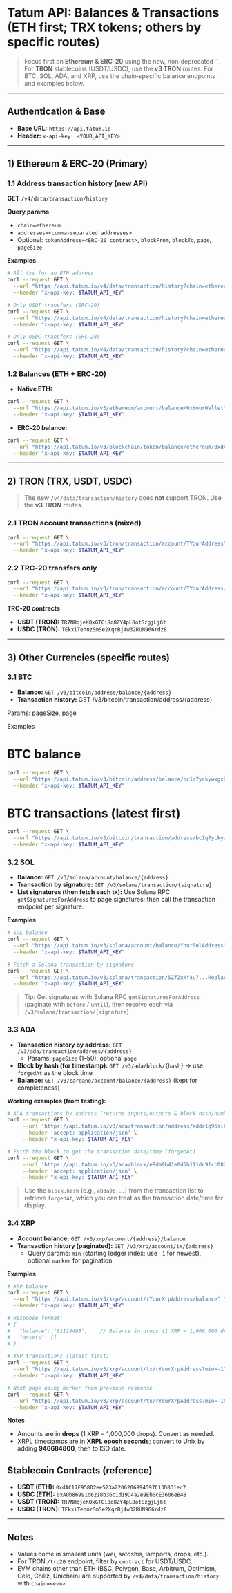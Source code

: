 # Tatum API: Balances & Transactions (ETH first; TRX tokens; others by specific routes)

> Focus first on **Ethereum & ERC‑20** using the new, non‑deprecated ``. For **TRON** stablecoins (USDT/USDC), use the **v3 TRON** routes. For BTC, SOL, ADA, and XRP, use the chain‑specific balance endpoints and examples below.

---

## Authentication & Base

- **Base URL:** `https://api.tatum.io`
- **Header:** `x-api-key: <YOUR_API_KEY>`

---

## 1) Ethereum & ERC‑20 (Primary)

### 1.1 Address transaction history (new API)

**GET** `/v4/data/transaction/history`

**Query params**

- `chain=ethereum`
- `addresses=<comma-separated addresses>`
- Optional: `tokenAddress=<ERC-20 contract>`, `blockFrom`, `blockTo`, `page`, `pageSize`

**Examples**

```bash
# All txs for an ETH address
curl --request GET \
  --url "https://api.tatum.io/v4/data/transaction/history?chain=ethereum&addresses=0xYourWallet&pageSize=50&page=1" \
  --header "x-api-key: $TATUM_API_KEY"

# Only USDT transfers (ERC-20)
curl --request GET \
  --url "https://api.tatum.io/v4/data/transaction/history?chain=ethereum&addresses=0xYourWallet&tokenAddress=0xdAC17F958D2ee523a2206206994597C13D831ec7" \
  --header "x-api-key: $TATUM_API_KEY"

# Only USDC transfers (ERC-20)
curl --request GET \
  --url "https://api.tatum.io/v4/data/transaction/history?chain=ethereum&addresses=0xYourWallet&tokenAddress=0xA0b86991c6218b36c1d19D4a2e9Eb0cE3606eB48" \
  --header "x-api-key: $TATUM_API_KEY"
```

### 1.2 Balances (ETH + ERC‑20)

- **Native ETH:**

```bash
curl --request GET \
  --url "https://api.tatum.io/v3/ethereum/account/balance/0xYourWallet" \
  --header "x-api-key: $TATUM_API_KEY"
```

- **ERC‑20 balance:**

```bash
curl --request GET \
  --url "https://api.tatum.io/v3/blockchain/token/balance/ethereum/0xdAC17F958D2ee523a2206206994597C13D831ec7/0xYourWallet" \
  --header "x-api-key: $TATUM_API_KEY"
```

---

## 2) TRON (TRX, USDT, USDC)

> The new `/v4/data/transaction/history` does **not** support TRON. Use the **v3 TRON** routes.

### 2.1 TRON account transactions (mixed)

```bash
curl --request GET \
  --url "https://api.tatum.io/v3/tron/transaction/account/TYourAddress" \
  --header "x-api-key: $TATUM_API_KEY"
```

### 2.2 TRC‑20 transfers only

```bash
curl --request GET \
  --url "https://api.tatum.io/v3/tron/transaction/account/TYourAddress/trc20" \
  --header "x-api-key: $TATUM_API_KEY"
```

**TRC‑20 contracts**

- **USDT (TRON):** `TR7NHqjeKQxGTCi8q8ZY4pL8otSzgjLj6t`
- **USDC (TRON):** `TEkxiTehnzSmSe2XqrBj4w32RUN966rdz8`

---

## 3) Other Currencies (specific routes)

### 3.1 BTC

- **Balance:** `GET /v3/bitcoin/address/balance/{address}`
- **Transaction history:** GET /v3/bitcoin/transaction/address/{address}

Params: pageSize, page

Examples

# BTC balance
```bash
curl --request GET \
  --url "https://api.tatum.io/v3/bitcoin/address/balance/bc1q7yckywxgxhqr49xkx5ynwucfqzu23ektf7qynp" \
  --header "x-api-key: $TATUM_API_KEY"
```
# BTC transactions (latest first)
```bash
curl --request GET \
  --url "https://api.tatum.io/v3/bitcoin/transaction/address/bc1q7yckywxgxhqr49xkx5ynwucfqzu23ektf7qynp?pageSize=2&page=1" \
  --header "x-api-key: $TATUM_API_KEY"


```

### 3.2 SOL

- **Balance:** `GET /v3/solana/account/balance/{address}`
- **Transaction by signature:** `GET /v3/solana/transaction/{signature}`
- **List signatures (then fetch each tx):** Use Solana RPC `getSignaturesForAddress` to page signatures; then call the transaction endpoint per signature.

**Examples**

```bash
# SOL balance
curl --request GET \
  --url "https://api.tatum.io/v3/solana/account/balance/YourSolAddress" \
  --header "x-api-key: $TATUM_API_KEY"

# Fetch a Solana transaction by signature
curl --request GET \
  --url "https://api.tatum.io/v3/solana/transaction/5ZfZxkY4u7...ReplaceWithSignature" \
  --header "x-api-key: $TATUM_API_KEY"
```

> Tip: Get signatures with Solana RPC `getSignaturesForAddress` (paginate with `before` / `until`), then resolve each via `/v3/solana/transaction/{signature}`.

### 3.3 ADA

- **Transaction history by address:** `GET /v3/ada/transaction/address/{address}`
  - Params: `pageSize` (1–50), optional `page`
- **Block by hash (for timestamp):** `GET /v3/ada/block/{hash}` → use `forgedAt` as the block time
- **Balance:** `GET /v3/cardano/account/balance/{address}` (kept for completeness)

**Working examples (from testing):**

```bash
# ADA transactions by address (returns inputs/outputs & block hash/number)
curl --request GET \
     --url 'https://api.tatum.io/v3/ada/transaction/address/addr1q96slkwgxkczvrtalknyryq893z5xpgw3m5p3s2kvcd2m4je57dvk67ygd2u8ef8e2pvqmu8ggqls8nj44ycl9qhl3mqcjjuuv?pageSize=20' \
     --header 'accept: application/json' \
     --header "x-api-key: $TATUM_API_KEY"

# Fetch the block to get the transaction date/time (forgedAt)
curl --request GET \
     --url 'https://api.tatum.io/v3/ada/block/e8da9b41e0d5b111dc9fcc0826cfac9d8ac9ea0ade866061e1a8c0a6b1cd87b2' \
     --header 'accept: application/json' \
     --header "x-api-key: $TATUM_API_KEY"
```

> Use the `block.hash` (e.g., `e8da9b...`) from the transaction list to retrieve `forgedAt`, which you can treat as the transaction date/time for display.

### 3.4 XRP

- **Account balance:** `GET /v3/xrp/account/{address}/balance` 
- **Transaction history (paginated):** `GET /v3/xrp/account/tx/{address}`
  - Query params: `min` (starting ledger index; use `-1` for newest), optional `marker` for pagination

**Examples**

```bash
# XRP balance
curl --request GET \
  --url "https://api.tatum.io/v3/xrp/account/rYourXrpAddress/balance" \
  --header "x-api-key: $TATUM_API_KEY"

# Response format:
# {
#   "balance": "61114498",    // Balance in drops (1 XRP = 1,000,000 drops)
#   "assets": []
# }

# XRP transactions (latest first)
curl --request GET \
  --url "https://api.tatum.io/v3/xrp/account/tx/rYourXrpAddress?min=-1" \
  --header "x-api-key: $TATUM_API_KEY"

# Next page using marker from previous response
curl --request GET \
  --url "https://api.tatum.io/v3/xrp/account/tx/rYourXrpAddress?min=-1&marker=<MARKER_FROM_PREVIOUS_RESPONSE>" \
  --header "x-api-key: $TATUM_API_KEY"
```

**Notes**

- Amounts are in **drops** (1 XRP = 1,000,000 drops). Convert as needed.
- XRPL timestamps are in **XRPL epoch seconds**; convert to Unix by adding **946684800**, then to ISO date.

## Stablecoin Contracts (reference)

- **USDT (ETH):** `0xdAC17F958D2ee523a2206206994597C13D831ec7`
- **USDC (ETH):** `0xA0b86991c6218b36c1d19D4a2e9Eb0cE3606eB48`
- **USDT (TRON):** `TR7NHqjeKQxGTCi8q8ZY4pL8otSzgjLj6t`
- **USDC (TRON):** `TEkxiTehnzSmSe2XqrBj4w32RUN966rdz8`

---

## Notes

- Values come in smallest units (wei, satoshis, lamports, drops, etc.).
- For TRON `/trc20` endpoint, filter by `contract` for USDT/USDC.
- EVM chains other than ETH (BSC, Polygon, Base, Arbitrum, Optimism, Celo, Chiliz, Unichain) are supported by `/v4/data/transaction/history` with `chain=<evm>`.


